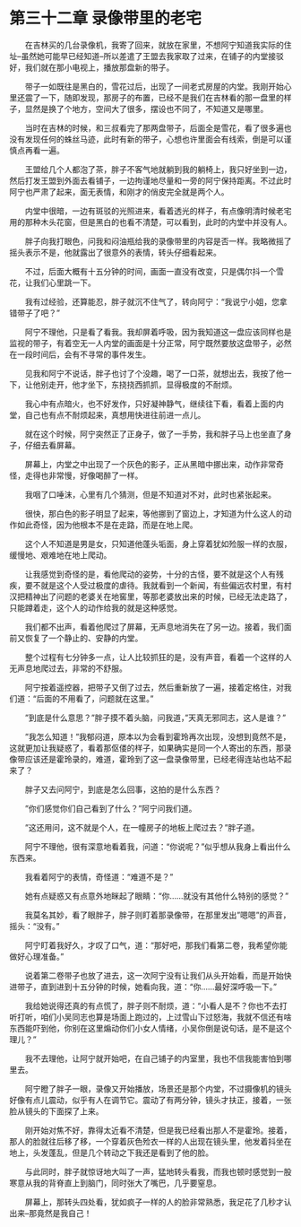# 第三十二章 录像带里的老宅


　　在吉林买的几台录像机，我寄了回来，就放在家里，不想阿宁知道我实际的住址–虽然她可能早已经知道–所以差遣了王盟去我家取了过来，在铺子的内堂接驳好，我们就在那小电视上，播放那盘新的带子。

　　带子一如既往是黑白的，雪花过后，出现了一间老式房屋的内堂。我刚开始心里还震了一下，随即发现，那房子的布置，已经不是我们在吉林看的那一盘里的样子，显然是换了个地方，空间大了很多，摆设也不同了，不知道又是哪里。

　　当时在吉林的时候，和三叔看完了那两盘带子，后面全是雪花，看了很多遍也没有发现任何的蛛丝马迹，此时有新的带子，心想也许里面会有线索，倒是可以谨慎点再看一遍。

　　王盟给几个人都泡了茶，胖子不客气地就躺到我的躺椅上，我只好坐到一边，然后打发王盟到外面去看铺子，一边拘谨地尽量和一旁的阿宁保持距离。不过此时阿宁也严肃了起来，面无表情，和刚才的俏皮完全就是两个人。

　　内堂中很暗，一边有斑驳的光照进来，看着透光的样子，有点像明清时候老宅用的那种木头花窗，但是黑白的也看不清楚，可以看到，此时的内堂中并没有人。

　　胖子向我打眼色，问我和闷油瓶给我的录像带里的内容是否一样。我略微摇了摇头表示不是，他就露出了很意外的表情，转头仔细看起来。

　　不过，后面大概有十五分钟的时间，画面一直没有改变，只是偶尔抖一个雪花，让我们心里跳一下。

　　我有过经验，还算能忍，胖子就沉不住气了，转向阿宁：“我说宁小姐，您拿错带子了吧？”

　　阿宁不理他，只是看了看我。我却屏着呼吸，因为我知道这一盘应该同样也是监视的带子，有着空无一人内堂的画面是十分正常，阿宁既然要放这盘带子，必然在一段时间后，会有不寻常的事件发生。

　　见我和阿宁不说话，胖子也讨了个没趣，喝了一口茶，就想出去，我按了他一下，让他别走开，他才坐下，东挠挠西抓抓，显得极度的不耐烦。

　　我心中有点暗火，也不好发作，只好凝神静气，继续往下看，看着上面的内堂，自己也有点不耐烦起来，真想用快进往前进一点儿。

　　就在这个时候，阿宁突然正了正身子，做了一手势，我和胖子马上也坐直了身子，仔细去看屏幕。

　　屏幕上，内堂之中出现了一个灰色的影子，正从黑暗中挪出来，动作非常奇怪，走得也非常慢，好像喝醉了一样。

　　我咽了口唾沫，心里有几个猜测，但是不知道对不对，此时也紧张起来。

　　很快，那白色的影子明显了起来，等他挪到了窗边上，才知道为什么这人的动作如此奇怪，因为他根本不是在走路，而是在地上爬。

　　这个人不知道是男是女，只知道他蓬头垢面，身上穿着犹如殓服一样的衣服，缓慢地、艰难地在地上爬动。

　　让我感觉到奇怪的是，看他爬动的姿势，十分的古怪，要不就是这个人有残疾，要不就是这个人受过极度的虐待。我就看到一个新闻，有些偏远农村里，有村汉把精神出了问题的老婆关在地窖里，等那老婆放出来的时候，已经无法走路了，只能蹲着走，这个人的动作给我的就是这种感觉。

　　我们都不出声，看着他爬过了屏幕，无声息地消失在了另一边。接着，我们面前又恢复了一个静止的、安静的内堂。

　　整个过程有七分钟多一点，让人比较抓狂的是，没有声音，看着一个这样的人无声息地爬过去，非常的不舒服。

　　阿宁按着遥控器，把带子又倒了过去，然后重新放了一遍，接着定格住，对我们道：“后面的不用看了，问题就在这里。”

　　”到底是什么意思？”胖子摸不着头脑，问我道，”天真无邪同志，这人是谁？”

　　”我怎么知道！”我郁闷道，原本以为会看到霍玲再次出现，没想到竟然不是，这就更加让我疑惑了，看着那伛偻的样子，如果确实是同一个人寄出的东西，那录像带应该还是霍玲录的，难道，霍玲到了这一盘录像带里，已经老得连站也站不起来了？

　　胖子又去问阿宁，到底是怎么回事，这拍的是什么东西？

　　”你们感觉你们自己看到了什么？”阿宁问我们道。

　　”这还用问，这不就是个人，在一幢房子的地板上爬过去？”胖子道。

　　阿宁不理他，很有深意地看着我，问道：“你说呢？”似乎想从我身上看出什么东西来。

　　我看着阿宁的表情，奇怪道：“难道不是？”

　　她有点疑惑又有点意外地眯起了眼睛：“你……就没有其他什么特别的感觉？”

　　我莫名其妙，看了眼胖子，胖子则盯着那录像带，在那里发出”嗯嗯”的声音，摇头：“没有。”

　　阿宁盯着我好久，才叹了口气，道：“那好吧，那我们看第二卷，我希望你能做好心理准备。”

　　说着第二卷带子也放了进去，这一次阿宁没有让我们从头开始看，而是开始快进带子，直到进到十五分钟的时候，她看向我，道：“你……最好深呼吸一下。”

　　我给她说得还真的有点慌了，胖子则不耐烦，道：“小看人是不？你也不去打听打听，咱们小吴同志也算是场面上跑过的，上过雪山下过怒海，我就不信还有啥东西能吓到他，你别在这里煽动你们小女人情绪，小吴你倒是说句话，是不是这个理儿？”

　　我不去理他，让阿宁就开始吧，在自己铺子的内室里，我也不信我能害怕到哪里去。

　　阿宁瞪了胖子一眼，录像又开始播放，场景还是那个内堂，不过摄像机的镜头好像有点儿震动，似乎有人在调节它。震动了有两分钟，镜头才扶正，接着，一张脸从镜头的下面探了上来。

　　刚开始对焦不好，靠得太近看不清楚，但是我已经看出那人不是霍玲。接着，那人的脸就往后移了移，一个穿着灰色殓衣一样的人出现在镜头里，他发着抖坐在地上，头发蓬乱，但是几个转动之下我还是看到了他的脸。

　　与此同时，胖子就惊讶地大叫了一声，猛地转头看我，而我也顿时感觉到一股寒意从我的背脊直上到脑门，同时张大了嘴巴，几乎要窒息。

　　屏幕上，那转头四处看，犹如疯子一样的人的脸非常熟悉，我足花了几秒才认出来–那竟然是我自己！

